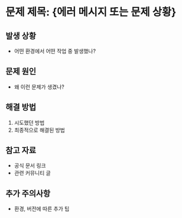 # 문제 제목: {에러 메시지 또는 문제 상황}

## 발생 상황
- 어떤 환경에서 어떤 작업 중 발생했나?

## 문제 원인
- 왜 이런 문제가 생겼나?

## 해결 방법
1. 시도했던 방법
2. 최종적으로 해결된 방법

## 참고 자료
- 공식 문서 링크
- 관련 커뮤니티 글

## 추가 주의사항
- 환경, 버전에 따른 추가 팁